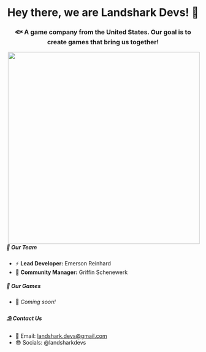 <h1 align="center">Hey there, we are Landshark Devs! 🦈</h1>
<h3 align="center">🐟 A game company from the United States. Our goal is to create games that bring us together!</h3>
<img align="right" src="https://i.ibb.co/RHRthBZ/ls-logo500.png" width="500">

##### 👥 Our Team
- ⚡ **Lead Developer:** Emerson Reinhard
- 💫 **Community Manager:** Griffin Schenewerk

##### 🏐 Our Games
- 👀 *Coming soon!*

##### ⛱️ Contact Us
- 📨 Email: landshark.devs@gmail.com
- 😎 Socials: @landsharkdevs

<!--
**landsharkdevs/landsharkdevs** is a ✨ _special_ ✨ repository because its `README.md` (this file) appears on your GitHub profile.

Here are some ideas to get you started:

- 🔭 I’m currently working on ...
- 🌱 I’m currently learning ...
- 👯 I’m looking to collaborate on ...
- 🤔 I’m looking for help with ...
- 💬 Ask me about ...
- 📫 How to reach me: ...
- 😄 Pronouns: ...
- ⚡ Fun fact: ...
-->
